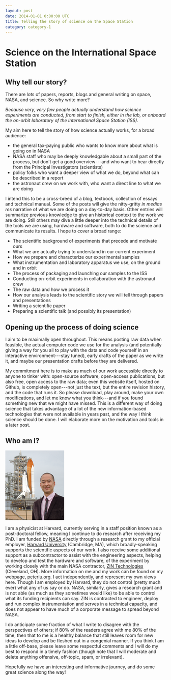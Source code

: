 ```yaml
---
layout: post
date: 2014-01-01 0:00:00 UTC
title: Telling the story of science on the Space Station
category: category-1
---
```


# Science on the International Space Station

## Why tell our story?

There are lots of papers, reports, blogs and general writing on space, NASA, and science. So why write more?

*Because very, very few people actually understand how science experiments are conducted, from start to finish, either in the lab, or onboard the on-orbit laboratory of the International Space Station (ISS).*

My aim here to tell the story of how science actually works, for a broad audience:

+ the general tax-paying public who wants to know more about what is going on in NASA
+ NASA staff who may be deeply knowledgable about a small part of the process, but don't get a good overview---and who want to hear directly from the Principal Investigators (scientists)
+ policy folks who want a deeper view of what we do, beyond what can be described in a report
+ the astronaut crew on  we work with, who want a direct line to what we are doing

I intend this to be a cross-breed of a blog, textbook, collection of essays and technical manual. Some of the posts will give the nitty-gritty *in medias res* narrative of what we are doing on a day-to-day basis. Other entries will summarize previous knowledge to give an historical context to the work we are doing. Still others may dive a little deeper into the technical details of the tools we are using, hardware and software, both to do the science and communicate its results. I hope to cover a broad range:

+ The scientific background of experiments that precede and motivate ours
+ What we are actually trying to understand in our current experiment
+ How we prepare and characterize our experimental samples
+ What instrumentation and laboratory apparatus we use, on the ground and in orbit
+ The process of packaging and launching our samples to the ISS
+ Conducting on-orbit experiments in collaboration with the astronaut crew
+ The raw data and how we process it
+ How our analysis leads to the scientific story we will tell through papers and presentations
+ Writing a scientific paper
+ Preparing a scientific talk (and possibly its presentation)

## Opening up the process of doing science

I aim to be maximally open throughout. This means posting raw data when feasible, the actual computer code we use for the analysis (and potentially giving a way for you all to play with the data and code yourself in an interactive environment---stay tuned), early drafts of the paper as we write it, and maybe our presentation drafts before they are delivered.

My commitment here is to make as much of our work accessible directly to anyone to tinker with: open-source software, open-access publications, but also free, open access to the raw data; even this website itself, hosted on Github, is completely open---not just the text, but the entire revision history, and the code that runs it. So please download, play around, make your own modifications, and let me know what you think---and if you found something new that we might have missed. This is a different way of doing science that takes advantage of a lot of the new information-based technologies that were not available in years past, and the way I think science should be done. I will elaborate more on the motivation and tools in a later post.

## Who am I?

![Launchpad photo](/images/peterlu_atlantis_launchpad_sm_110707.png)

I am a physicist at Harvard, currently serving in a staff position known as a post-doctoral fellow, meaning I continue to do research after receiving my PhD. I am funded by [NASA](http://www.nasa.gov) directly through a research grant to my official employer, [Harvard University](http://www.harvard.edu) (Cambridge, MA), which broadly-speaking supports the scientific aspects of our work. I also receive some additional support as a subcontractor to assist with the engineering aspects, helping to develop and test the hardware and software, of the experiment by working closely with the main NASA contractor, [ZIN Technologies](http://www.zin-tech.com) (Cleveland, OH). More information on me and my work can be found on my webpage, [peterlu.org](http://www.peterlu.org). I act independently, and represent my own views here. Though I am employed by Harvard, they do not control (pretty much ever) what any of us say or do. NASA, similarly, gives a research grant and is not able (as much as they sometimes would like) to be able to control what its funding recipients can say. ZIN is contracted to engineer, deploy and run complex instrumentation and serves in a technical capacity, and does not appear to have much of a corporate message to spread beyond NASA. 

I do anticipate some fraction of what I write to disagree with the perspectives of others; if 80% of the readers agree with me 80% of the time, then that to me is a healthy balance that still leaves room for new ideas to develop and be fleshed out in a congenial manner. If you think I am a little off-base, please leave some respectful comments and I will do my best to respond in a timely fashion (though note that I will moderate and delete anything offensive, off-topic, spam, or irrelevant).

Hopefully we have an interesting and informative journey, and do some great science along the way!
